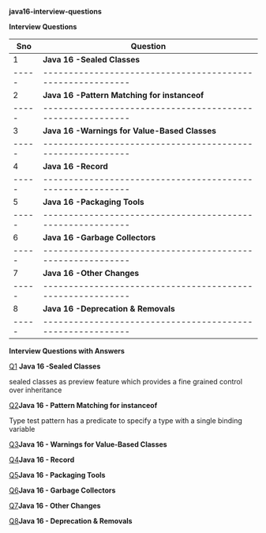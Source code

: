 **java16-interview-questions**

**Interview Questions**

| Sno | Question                                                 | 
|-----|----------------------------------------------------------| 
|   1 |  **Java 16 -Sealed Classes**                             | 
|-----|----------------------------------------------------------| 
|   2 |  **Java 16 -Pattern Matching for instanceof**            | 
|-----|----------------------------------------------------------| 
|   3 |  **Java 16 -Warnings for Value-Based Classes**           | 
|-----|----------------------------------------------------------| 
|   4 |  **Java 16 -Record**                                     | 
|-----|----------------------------------------------------------| 
|   5 |  **Java 16 -Packaging Tools**                            | 
|-----|----------------------------------------------------------| 
|  6  |  **Java 16 -Garbage Collectors**                         | 
|-----|----------------------------------------------------------| 
|   7 |  **Java 16 -Other Changes**                              | 
|-----|----------------------------------------------------------| 
|   8 |  **Java 16 -Deprecation & Removals**                     | 
|-----|----------------------------------------------------------| 


**Interview Questions with Answers**

[Q1](https://github.com/mprashanth2028/java16-interview-questions?tab=readme-ov-file#Q1) **Java 16 -Sealed Classes**

sealed classes as preview feature which provides a fine grained control over inheritance

[Q2](https://github.com/mprashanth2028/java16-interview-questions?tab=readme-ov-file#Q2)**Java 16 - Pattern Matching for instanceof**

Type test pattern has a predicate to specify a type with a single binding variable

[Q3](https://github.com/mprashanth2028/java16-interview-questions?tab=readme-ov-file#Q3)**Java 16 - Warnings for Value-Based Classes**

[Q4](https://github.com/mprashanth2028/java16-interview-questions?tab=readme-ov-file#Q4)**Java 16 - Record**

[Q5](https://github.com/mprashanth2028/java16-interview-questions?tab=readme-ov-file#Q5)**Java 16 - Packaging Tools**

[Q6](https://github.com/mprashanth2028/java16-interview-questions?tab=readme-ov-file#Q6)**Java 16 - Garbage Collectors**

[Q7](https://github.com/mprashanth2028/java16-interview-questions?tab=readme-ov-file#Q7)**Java 16 - Other Changes**

[Q8](https://github.com/mprashanth2028/java16-interview-questions?tab=readme-ov-file#Q8)**Java 16 - Deprecation & Removals**

